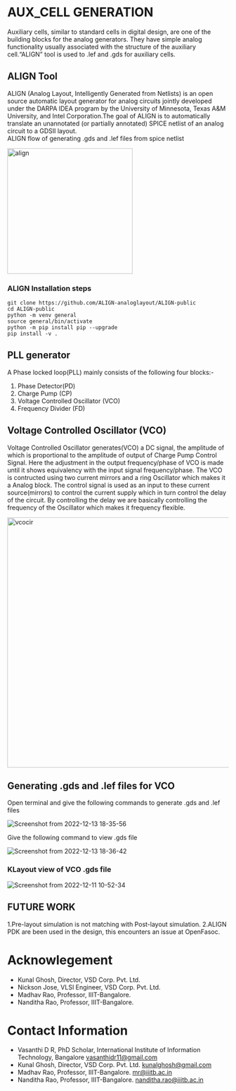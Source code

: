# AUX_CELL GENERATION
Auxiliary cells, similar to standard cells in digital design, are one of the building blocks for the analog generators. They have simple analog functionality usually associated with the structure of the auxiliary cell.“ALIGN” tool is used to .lef and .gds for auxiliary cells.

## ALIGN Tool
ALIGN (Analog Layout, Intelligently Generated from Netlists) is an open source automatic layout generator for analog circuits jointly developed under the DARPA IDEA program by the University of Minnesota, Texas A&M University, and Intel Corporation.The goal of ALIGN is to automatically translate an unannotated (or partially annotated) SPICE netlist of an analog circuit to a GDSII layout. 
</br>ALIGN flow of generating .gds and .lef files from spice netlist

<img width="285" alt="align" src="https://user-images.githubusercontent.com/62790565/206875850-9ba53dee-c17f-49bf-baa0-a672e5ccae83.png">

### ALIGN Installation steps
```
git clone https://github.com/ALIGN-analoglayout/ALIGN-public
cd ALIGN-public
python -m venv general
source general/bin/activate
python -m pip install pip --upgrade
pip install -v .
```

## PLL generator
A Phase locked loop(PLL) mainly consists of the following four blocks:-
1. Phase Detector(PD)
2. Charge Pump (CP)
3. Voltage Controlled Oscillator (VCO)
4. Frequency Divider (FD)

## Voltage Controlled Oscillator (VCO)
Voltage Controlled Oscillator generates(VCO) a DC signal, the amplitude of which is proportional to the amplitude of output of Charge Pump Control Signal. Here the adjustment in the output frequency/phase of VCO is made until it shows equivalency with the input signal frequency/phase. The VCO is contructed using two current mirrors and a ring Oscillator which makes it a Analog block. The control signal is used as an input to these current source(mirrors) to control the current supply which in turn control the delay of the circuit. By controlling the delay we are basically controlling the frequency of the Oscillator which makes it frequency flexible.

<img width="568" alt="vcocir" src="https://user-images.githubusercontent.com/62790565/206875662-10ea9781-dded-42ce-856c-cb0d80ff97af.png">


## Generating .gds and .lef files for VCO

Open terminal and give the following commands to generate .gds and .lef files

![Screenshot from 2022-12-13 18-35-56](https://user-images.githubusercontent.com/62790565/207328132-b0a40926-34ff-46db-8073-35dd5d9ed4d2.png)

Give the following command to view .gds file

![Screenshot from 2022-12-13 18-36-42](https://user-images.githubusercontent.com/62790565/207328292-80aea1cc-55b5-4cf0-b279-5ce7d4ef2d56.png)

### KLayout view of VCO .gds file

![Screenshot from 2022-12-11 10-52-34](https://user-images.githubusercontent.com/62790565/207322878-f4bc45fc-6aac-4c83-b865-ba3ce0301e19.png)

## FUTURE WORK
1.Pre-layout simulation is not matching with Post-layout simulation.
2.ALIGN PDK are been used in the design, this encounters an issue at OpenFasoc.

# Acknowlegement
- Kunal Ghosh, Director, VSD Corp. Pvt. Ltd.
- Nickson Jose, VLSI Engineer, VSD Corp. Pvt. Ltd.
- Madhav Rao, Professor, IIIT-Bangalore.
- Nanditha Rao, Professor, IIIT-Bangalore.

# Contact Information
- Vasanthi D R, PhD Scholar, International Institute of Information Technology, Bangalore vasanthidr11@gmail.com
- Kunal Ghosh, Director, VSD Corp. Pvt. Ltd. kunalghosh@gmail.com
- Madhav Rao, Professor, IIIT-Bangalore. mr@iiitb.ac.in
- Nanditha Rao, Professor, IIIT-Bangalore. nanditha.rao@iiitb.ac.in





